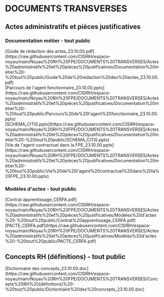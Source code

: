 <h1>DOCUMENTS TRANSVERSES</h1><h2>Actes administratifs et pièces justificatives</h2><h3>Documentation métier - tout public</h3>[Guide de rédaction des actes_23.10.00.pdf](https://raw.githubusercontent.com/CISIRH/espace-noyau/main/Noyau%20RH%20FPE/DOCUMENTS%20TRANSVERSES/Actes%20administratifs%20et%20pièces%20justificatives/Documentation%20métier%20-%20tout%20public/Guide%20de%20rédaction%20des%20actes_23.10.00.pdf) <br>[Parcours de l'agent fonctionnaire_23.10.00.pptx](https://raw.githubusercontent.com/CISIRH/espace-noyau/main/Noyau%20RH%20FPE/DOCUMENTS%20TRANSVERSES/Actes%20administratifs%20et%20pièces%20justificatives/Documentation%20métier%20-%20tout%20public/Parcours%20de%20l'agent%20fonctionnaire_23.10.00.pptx) <br>[SCHEMA_CITIS.pptx](https://raw.githubusercontent.com/CISIRH/espace-noyau/main/Noyau%20RH%20FPE/DOCUMENTS%20TRANSVERSES/Actes%20administratifs%20et%20pièces%20justificatives/Documentation%20métier%20-%20tout%20public/SCHEMA_CITIS.pptx) <br>[Vie de l'agent contractuel dans la FPE_23.10.00.pptx](https://raw.githubusercontent.com/CISIRH/espace-noyau/main/Noyau%20RH%20FPE/DOCUMENTS%20TRANSVERSES/Actes%20administratifs%20et%20pièces%20justificatives/Documentation%20métier%20-%20tout%20public/Vie%20de%20l'agent%20contractuel%20dans%20la%20FPE_23.10.00.pptx) <br><h3>Modèles d'actes - tout public</h3>[Contrat apprentissage_CERFA.pdf](https://raw.githubusercontent.com/CISIRH/espace-noyau/main/Noyau%20RH%20FPE/DOCUMENTS%20TRANSVERSES/Actes%20administratifs%20et%20pièces%20justificatives/Modèles%20d'actes%20-%20tout%20public/Contrat%20apprentissage_CERFA.pdf) <br>[PACTE_CERFA.pdf](https://raw.githubusercontent.com/CISIRH/espace-noyau/main/Noyau%20RH%20FPE/DOCUMENTS%20TRANSVERSES/Actes%20administratifs%20et%20pièces%20justificatives/Modèles%20d'actes%20-%20tout%20public/PACTE_CERFA.pdf) <br><h2>Concepts RH (définitions) - tout public</h2>[Dictionnaire des concepts_23.10.00.doc](https://raw.githubusercontent.com/CISIRH/espace-noyau/main/Noyau%20RH%20FPE/DOCUMENTS%20TRANSVERSES/Concepts%20RH%20(définitions)%20-%20tout%20public/Dictionnaire%20des%20concepts_23.10.00.doc) <br>
